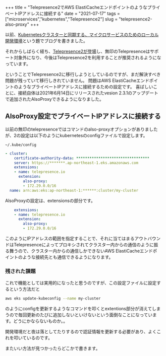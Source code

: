 +++
title = "Telepresence2でAWS ElastiCacheエンドポイントのようなプライベートIPアドレスに接続する"
date = "2021-07-17"
tags = ["microservices","kubernetes","Telepresence2"]
slug = "telepresence2-also-proxy"
+++

以前、[Kubernetesクラスターと同期する、マイクロサービスのためのローカル開発環境](https://tech.smartshopping.co.jp/k8s_microservice)という題でブログを書きました。

それからしばらく経ち、[Telepresence2が登場](https://www.telepresence.io/announcing-telepresence-2/)し、無印のTelepresenceはサポート対象外になり、今後はTelepresence2を利用することが推奨されるようになっています。

ということでTelepresence2に移行しようとしているのですが、まだ解決すべき問題が残っていて移行しきれていません。
問題はAWS ElastiCacheエンドポイントのようなプライベートIPアドレスに接続するための設定です。
喜ばしいことに、接続自体は2021年6月14日にリリースされたvesion 2.3.1のアップデートで追加されたAlsoProxyできるようになりました。

## AlsoProxy設定でプライベートIPアドレスに接続する

<!--more-->

以前の無印のtelepresenceではコマンドのalso-proxyオプションがありましたが、2の設定は以下のようにkubernetesのconfigファイルで設定します。


`~/.kube/config`
```yaml
- cluster:
    certificate-authority-data: *********************************
    server: https://*******.ap-northeast-1.eks.amazonaws.com
    extensions:
    - name: telepresence.io
      extension:
        also-proxy:
        - 172.29.0.0/16
  name: arn:aws:eks:ap-northeast-1:******:cluster/my-cluster
```

AlsoProxyの設定は、extensionsの部分です。

```yaml
    extensions:
    - name: telepresence.io
      extension:
        also-proxy:
        - 172.29.0.0/16
```

このようにIPアドレスの範囲を指定することで、それに当てはまるアウトバウンドはTelepresenceによってプロキシされてクラスター内からの通信のように振る舞うので、クラスター内からの通信しかできないAWS ElastiCacheエンドポイントのような接続先とも通信できるようになります。

### 残された課題

これで機能としては実用的になったと思うのですが、この設定ファイルに設定するという方法だと

```bash
aws eks update-kubeconfig --name my-cluster
```
のようにconfigを更新するようなコマンドを叩くとextentions部分が消えてしまうので毎回更新のたびに追加しないといけないという面倒なことになっています。どうにかならないものか。。

開発環境だと夜は落としてたりするので認証情報を更新する必要があり、よくこれを叩いているのです。

またいい方法が見つかったらどこかで書きます。
